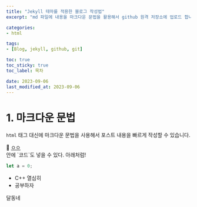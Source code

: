 ```yaml
---
title: "Jekyll 테마를 적용한 블로그 작성법"
excerpt: "md 파일에 내용을 마크다운 문법을 활용해서 github 원격 저장소에 업로드 합니다. 에디터는 Visual Studio Code를 사용했습니다.!"

categories: 
- html

tags:
- [Blog, jekyll, github, git]

toc: true
toc_sticky: true
toc_label: 목차

date: 2023-09-06
last_modified_at: 2023-09-06
---
```


# 1. 마크다운 문법
`html` 태그 대신에 마크다운 문법을 사용해서 포스트 내용을 빠르게 작성할 수 있습니다.

<div class="notice--danger">
🌝 <u>ㅇㅇ</u>
</div>

<div class="notice--primary" markdown="1">
안에 `코드`도 넣을 수 있다. 아래처럼!

```javascript
let a = 0;
``` 

- C++ 열심히
- 공부하자
</div>

달동네